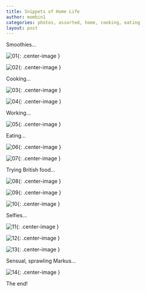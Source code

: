 ```yaml
---
title: Snippets of Home Life
author: mombin1
categories: photos, assorted, home, cooking, eating
layout: post
---
```


Smoothies...

![01](/assets/2017-01-25-home-life-001/001.jpg){: .center-image }

![02](/assets/2017-01-25-home-life-001/002.jpg){: .center-image }

Cooking...

![03](/assets/2017-01-25-home-life-001/003.jpg){: .center-image }

![04](/assets/2017-01-25-home-life-001/004.jpg){: .center-image }

Working...

![05](/assets/2017-01-25-home-life-001/005.jpg){: .center-image }

Eating...

![06](/assets/2017-01-25-home-life-001/006.jpg){: .center-image }

![07](/assets/2017-01-25-home-life-001/007.jpg){: .center-image }

Trying British food...

![08](/assets/2017-01-25-home-life-001/008.jpg){: .center-image }

![09](/assets/2017-01-25-home-life-001/009.jpg){: .center-image }

![10](/assets/2017-01-25-home-life-001/010.jpg){: .center-image }


Selfies...

![11](/assets/2017-01-25-home-life-001/011.jpg){: .center-image }


![12](/assets/2017-01-25-home-life-001/012.jpg){: .center-image }

![13](/assets/2017-01-25-home-life-001/013.jpg){: .center-image }

Sensual, sprawling Markus...

![14](/assets/2017-01-25-home-life-001/014.jpg){: .center-image }


The end!
